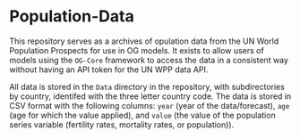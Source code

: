 # Population-Data

This repository serves as a archives of opulation data from the UN World Population Prospects for use in OG models.  It exists to allow users of models using the `OG-Core` framework to access the data in a consistent way without having an API token for the UN WPP data API.

All data is stored in the `Data` directory in the repository, with subdirectories by country, identifed with the three letter country code.  The data is stored in CSV format with the following columns: `year` (year of the data/forecast), `age` (age for which the value applied), and `value` (the value of the population series variable (fertility rates, mortality rates, or population)).
